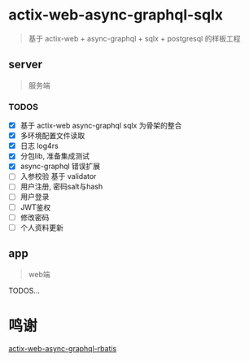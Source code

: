# actix-web-async-graphql-sqlx

> 基于 actix-web + async-graphql + sqlx + postgresql 的样板工程

## server

> 服务端

### TODOS

- [x] 基于 actix-web async-graphql sqlx 为骨架的整合
- [x] 多环境配置文件读取
- [x] 日志 log4rs
- [x] 分包lib, 准备集成测试  
- [x] async-graphql 错误扩展
- [ ] 入参校验 基于 validator
- [ ] 用户注册, 密码salt与hash
- [ ] 用户登录
- [ ] JWT鉴权
- [ ] 修改密码
- [ ] 个人资料更新

## app

> web端

TODOS...

# 鸣谢
[actix-web-async-graphql-rbatis](https://github.com/zzy/actix-web-async-graphql-rbatis)